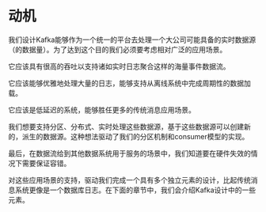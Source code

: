 # 动机

我们设计Kafka能够作为一个统一的平台去处理一个大公司可能具备的实时数据源（的数据量）。为了达到这个目的我们必须要考虑相对广泛的应用场景。

它应该具有很高的吞吐以支持诸如实时日志聚合这样的海量事件数据流。

它应该能够优雅地处理大量的日志，能够支持从离线系统中完成周期性的数据加载。

它应该是低延迟的系统，能够胜任更多的传统消息应用场景。

我们想要支持分区、分布式、实时处理这些数据源，基于这些数据源可以创建新的，派生的数据源。这种想法驱动了我们的分区机制和consumer模型的实现。

最后，在数据流给到其他数据系统用于服务的场景中，我们知道要在硬件失效的情况下需要保证容错。

对这些应用场景的支持，驱动我们完成一个具有多个独立元素的设计，比起传统消息系统更像是一个数据库日志。在下面的章节中，我们会介绍Kafka设计中的一些元素。